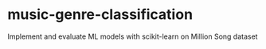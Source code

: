 # music-genre-classification
 Implement and evaluate ML models with scikit-learn on Million Song dataset
